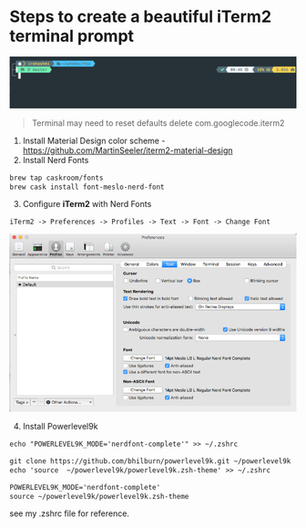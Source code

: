 # Steps to create a beautiful iTerm2 terminal prompt
![My Terminal](/my-term.png)
> Terminal may need to reset
> defaults delete com.googlecode.iterm2
1. Install Material Design color scheme - https://github.com/MartinSeeler/iterm2-material-design
2. Install Nerd Fonts
```shell
brew tap caskroom/fonts
brew cask install font-meslo-nerd-font
```

3. Configure **iTerm2** with Nerd Fonts
```shell
iTerm2 -> Preferences -> Profiles -> Text -> Font -> Change Font
```
![Font Preference](/font-pref.png)

4. Install Powerlevel9k
```shell
echo "POWERLEVEL9K_MODE='nerdfont-complete'" >> ~/.zshrc
```
```shell
git clone https://github.com/bhilburn/powerlevel9k.git ~/powerlevel9k
echo 'source  ~/powerlevel9k/powerlevel9k.zsh-theme' >> ~/.zshrc
```
```shell
POWERLEVEL9K_MODE='nerdfont-complete'
source ~/powerlevel9k/powerlevel9k.zsh-theme
```

see my .zshrc file for reference.
